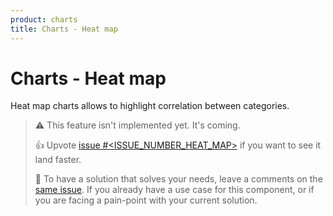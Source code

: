```yaml
---
product: charts
title: Charts - Heat map
---
```


# Charts - Heat map

<p class='description'>Heat map charts allows to highlight correlation between categories.</p>

> ⚠️ This feature isn't implemented yet. It's coming.
>
> 👍 Upvote [issue #<ISSUE_NUMBER_HEAT_MAP>](https://github.com/mui/mui-x/issues/<ISSUE_NUMBER_HEAT_MAP>) if you want to see it land faster.
>
> 💬 To have a solution that solves your needs, leave a comments on the [same issue](https://github.com/mui/mui-x/issues/<ISSUE_NUMBER_HEAT_MAP>).
> If you already have a use case for this component, or if you are facing a pain-point with your current solution.
